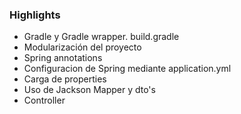 

### Highlights

- Gradle y Gradle wrapper. build.gradle
- Modularización del proyecto
- Spring annotations
- Configuracion de Spring mediante application.yml
- Carga de properties
- Uso de Jackson Mapper y dto's
- Controller